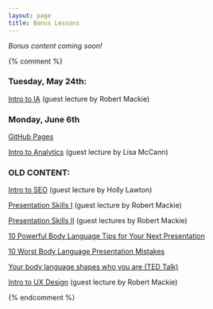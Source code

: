 ```yaml
---
layout: page
title: Bonus Lessons
---
```


*Bonus content coming soon!*

{% comment %}

### Tuesday, May 24th:

[Intro to IA](/public/files/intro-to-ia.pdf) (guest lecture by Robert Mackie)

### Monday, June 6th

[GitHub Pages](/slides/github-pages-slides/)

[Intro to Analytics](/public/files/intro-to-analytics.pdf) (guest lecture by Lisa McCann)

### OLD CONTENT:

[Intro to SEO](/public/files/intro-to-seo.pdf) (guest lecture by Holly Lawton)

[Presentation Skills I](/public/files/presentation-skills-1.pdf) (guest lecture by Robert Mackie)

[Presentation Skills II](/public/files/presentation-skills-2.pdf) (guest lectures by Robert Mackie)

[10 Powerful Body Language Tips for Your Next Presentation](/public/files/10-body-language-tips-every-speaker-must-know.jpg)

[10 Worst Body Language Presentation Mistakes](/public/files/10-worst-body-language-presentation-mistakes.pdf)

[Your body language shapes who you are (TED Talk)](http://www.ted.com/talks/amy_cuddy_your_body_language_shapes_who_you_are)

[Intro to UX Design](/public/files/intro-to-ux.pdf) (guest lecture by Robert Mackie)

{% endcomment %}
